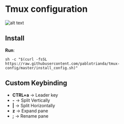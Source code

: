 # Tmux configuration
![alt text](https://i.ibb.co/VQbpxr9/tmux.png)
## Install
**Run**:
```shell
sh -c "$(curl -fsSL https://raw.githubusercontent.com/pablotrianda/tmux-config/master/install_config.sh)"
```
## Custom Keybinding
* **CTRL+a** → Leader key
* **-** → Split Vertically
* **|** → Split Horizontally
* **z** → Expand pane
* **;** → Rename pane


